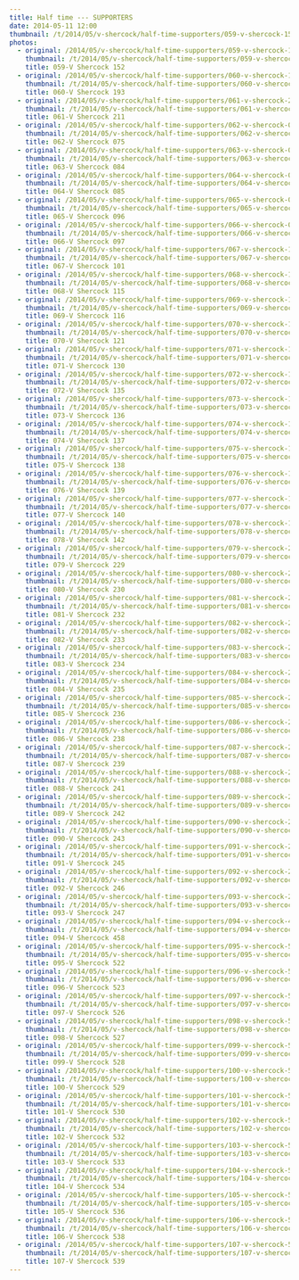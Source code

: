 ```yaml
---
title: Half time --- SUPPORTERS
date: 2014-05-11 12:00
thumbnail: /t/2014/05/v-shercock/half-time-supporters/059-v-shercock-152.jpg
photos:
  - original: /2014/05/v-shercock/half-time-supporters/059-v-shercock-152.jpg
    thumbnail: /t/2014/05/v-shercock/half-time-supporters/059-v-shercock-152.jpg
    title: 059-V Shercock 152
  - original: /2014/05/v-shercock/half-time-supporters/060-v-shercock-193.jpg
    thumbnail: /t/2014/05/v-shercock/half-time-supporters/060-v-shercock-193.jpg
    title: 060-V Shercock 193
  - original: /2014/05/v-shercock/half-time-supporters/061-v-shercock-211.jpg
    thumbnail: /t/2014/05/v-shercock/half-time-supporters/061-v-shercock-211.jpg
    title: 061-V Shercock 211
  - original: /2014/05/v-shercock/half-time-supporters/062-v-shercock-075.jpg
    thumbnail: /t/2014/05/v-shercock/half-time-supporters/062-v-shercock-075.jpg
    title: 062-V Shercock 075
  - original: /2014/05/v-shercock/half-time-supporters/063-v-shercock-084.jpg
    thumbnail: /t/2014/05/v-shercock/half-time-supporters/063-v-shercock-084.jpg
    title: 063-V Shercock 084
  - original: /2014/05/v-shercock/half-time-supporters/064-v-shercock-085.jpg
    thumbnail: /t/2014/05/v-shercock/half-time-supporters/064-v-shercock-085.jpg
    title: 064-V Shercock 085
  - original: /2014/05/v-shercock/half-time-supporters/065-v-shercock-096.jpg
    thumbnail: /t/2014/05/v-shercock/half-time-supporters/065-v-shercock-096.jpg
    title: 065-V Shercock 096
  - original: /2014/05/v-shercock/half-time-supporters/066-v-shercock-097.jpg
    thumbnail: /t/2014/05/v-shercock/half-time-supporters/066-v-shercock-097.jpg
    title: 066-V Shercock 097
  - original: /2014/05/v-shercock/half-time-supporters/067-v-shercock-101.jpg
    thumbnail: /t/2014/05/v-shercock/half-time-supporters/067-v-shercock-101.jpg
    title: 067-V Shercock 101
  - original: /2014/05/v-shercock/half-time-supporters/068-v-shercock-115.jpg
    thumbnail: /t/2014/05/v-shercock/half-time-supporters/068-v-shercock-115.jpg
    title: 068-V Shercock 115
  - original: /2014/05/v-shercock/half-time-supporters/069-v-shercock-116.jpg
    thumbnail: /t/2014/05/v-shercock/half-time-supporters/069-v-shercock-116.jpg
    title: 069-V Shercock 116
  - original: /2014/05/v-shercock/half-time-supporters/070-v-shercock-121.jpg
    thumbnail: /t/2014/05/v-shercock/half-time-supporters/070-v-shercock-121.jpg
    title: 070-V Shercock 121
  - original: /2014/05/v-shercock/half-time-supporters/071-v-shercock-130.jpg
    thumbnail: /t/2014/05/v-shercock/half-time-supporters/071-v-shercock-130.jpg
    title: 071-V Shercock 130
  - original: /2014/05/v-shercock/half-time-supporters/072-v-shercock-135.jpg
    thumbnail: /t/2014/05/v-shercock/half-time-supporters/072-v-shercock-135.jpg
    title: 072-V Shercock 135
  - original: /2014/05/v-shercock/half-time-supporters/073-v-shercock-136.jpg
    thumbnail: /t/2014/05/v-shercock/half-time-supporters/073-v-shercock-136.jpg
    title: 073-V Shercock 136
  - original: /2014/05/v-shercock/half-time-supporters/074-v-shercock-137.jpg
    thumbnail: /t/2014/05/v-shercock/half-time-supporters/074-v-shercock-137.jpg
    title: 074-V Shercock 137
  - original: /2014/05/v-shercock/half-time-supporters/075-v-shercock-138.jpg
    thumbnail: /t/2014/05/v-shercock/half-time-supporters/075-v-shercock-138.jpg
    title: 075-V Shercock 138
  - original: /2014/05/v-shercock/half-time-supporters/076-v-shercock-139.jpg
    thumbnail: /t/2014/05/v-shercock/half-time-supporters/076-v-shercock-139.jpg
    title: 076-V Shercock 139
  - original: /2014/05/v-shercock/half-time-supporters/077-v-shercock-140.jpg
    thumbnail: /t/2014/05/v-shercock/half-time-supporters/077-v-shercock-140.jpg
    title: 077-V Shercock 140
  - original: /2014/05/v-shercock/half-time-supporters/078-v-shercock-142.jpg
    thumbnail: /t/2014/05/v-shercock/half-time-supporters/078-v-shercock-142.jpg
    title: 078-V Shercock 142
  - original: /2014/05/v-shercock/half-time-supporters/079-v-shercock-229.jpg
    thumbnail: /t/2014/05/v-shercock/half-time-supporters/079-v-shercock-229.jpg
    title: 079-V Shercock 229
  - original: /2014/05/v-shercock/half-time-supporters/080-v-shercock-230.jpg
    thumbnail: /t/2014/05/v-shercock/half-time-supporters/080-v-shercock-230.jpg
    title: 080-V Shercock 230
  - original: /2014/05/v-shercock/half-time-supporters/081-v-shercock-232.jpg
    thumbnail: /t/2014/05/v-shercock/half-time-supporters/081-v-shercock-232.jpg
    title: 081-V Shercock 232
  - original: /2014/05/v-shercock/half-time-supporters/082-v-shercock-233.jpg
    thumbnail: /t/2014/05/v-shercock/half-time-supporters/082-v-shercock-233.jpg
    title: 082-V Shercock 233
  - original: /2014/05/v-shercock/half-time-supporters/083-v-shercock-234.jpg
    thumbnail: /t/2014/05/v-shercock/half-time-supporters/083-v-shercock-234.jpg
    title: 083-V Shercock 234
  - original: /2014/05/v-shercock/half-time-supporters/084-v-shercock-235.jpg
    thumbnail: /t/2014/05/v-shercock/half-time-supporters/084-v-shercock-235.jpg
    title: 084-V Shercock 235
  - original: /2014/05/v-shercock/half-time-supporters/085-v-shercock-236.jpg
    thumbnail: /t/2014/05/v-shercock/half-time-supporters/085-v-shercock-236.jpg
    title: 085-V Shercock 236
  - original: /2014/05/v-shercock/half-time-supporters/086-v-shercock-238.jpg
    thumbnail: /t/2014/05/v-shercock/half-time-supporters/086-v-shercock-238.jpg
    title: 086-V Shercock 238
  - original: /2014/05/v-shercock/half-time-supporters/087-v-shercock-239.jpg
    thumbnail: /t/2014/05/v-shercock/half-time-supporters/087-v-shercock-239.jpg
    title: 087-V Shercock 239
  - original: /2014/05/v-shercock/half-time-supporters/088-v-shercock-241.jpg
    thumbnail: /t/2014/05/v-shercock/half-time-supporters/088-v-shercock-241.jpg
    title: 088-V Shercock 241
  - original: /2014/05/v-shercock/half-time-supporters/089-v-shercock-242.jpg
    thumbnail: /t/2014/05/v-shercock/half-time-supporters/089-v-shercock-242.jpg
    title: 089-V Shercock 242
  - original: /2014/05/v-shercock/half-time-supporters/090-v-shercock-243.jpg
    thumbnail: /t/2014/05/v-shercock/half-time-supporters/090-v-shercock-243.jpg
    title: 090-V Shercock 243
  - original: /2014/05/v-shercock/half-time-supporters/091-v-shercock-245.jpg
    thumbnail: /t/2014/05/v-shercock/half-time-supporters/091-v-shercock-245.jpg
    title: 091-V Shercock 245
  - original: /2014/05/v-shercock/half-time-supporters/092-v-shercock-246.jpg
    thumbnail: /t/2014/05/v-shercock/half-time-supporters/092-v-shercock-246.jpg
    title: 092-V Shercock 246
  - original: /2014/05/v-shercock/half-time-supporters/093-v-shercock-247.jpg
    thumbnail: /t/2014/05/v-shercock/half-time-supporters/093-v-shercock-247.jpg
    title: 093-V Shercock 247
  - original: /2014/05/v-shercock/half-time-supporters/094-v-shercock-458.jpg
    thumbnail: /t/2014/05/v-shercock/half-time-supporters/094-v-shercock-458.jpg
    title: 094-V Shercock 458
  - original: /2014/05/v-shercock/half-time-supporters/095-v-shercock-522.jpg
    thumbnail: /t/2014/05/v-shercock/half-time-supporters/095-v-shercock-522.jpg
    title: 095-V Shercock 522
  - original: /2014/05/v-shercock/half-time-supporters/096-v-shercock-523.jpg
    thumbnail: /t/2014/05/v-shercock/half-time-supporters/096-v-shercock-523.jpg
    title: 096-V Shercock 523
  - original: /2014/05/v-shercock/half-time-supporters/097-v-shercock-526.jpg
    thumbnail: /t/2014/05/v-shercock/half-time-supporters/097-v-shercock-526.jpg
    title: 097-V Shercock 526
  - original: /2014/05/v-shercock/half-time-supporters/098-v-shercock-527.jpg
    thumbnail: /t/2014/05/v-shercock/half-time-supporters/098-v-shercock-527.jpg
    title: 098-V Shercock 527
  - original: /2014/05/v-shercock/half-time-supporters/099-v-shercock-528.jpg
    thumbnail: /t/2014/05/v-shercock/half-time-supporters/099-v-shercock-528.jpg
    title: 099-V Shercock 528
  - original: /2014/05/v-shercock/half-time-supporters/100-v-shercock-529.jpg
    thumbnail: /t/2014/05/v-shercock/half-time-supporters/100-v-shercock-529.jpg
    title: 100-V Shercock 529
  - original: /2014/05/v-shercock/half-time-supporters/101-v-shercock-530.jpg
    thumbnail: /t/2014/05/v-shercock/half-time-supporters/101-v-shercock-530.jpg
    title: 101-V Shercock 530
  - original: /2014/05/v-shercock/half-time-supporters/102-v-shercock-532.jpg
    thumbnail: /t/2014/05/v-shercock/half-time-supporters/102-v-shercock-532.jpg
    title: 102-V Shercock 532
  - original: /2014/05/v-shercock/half-time-supporters/103-v-shercock-533.jpg
    thumbnail: /t/2014/05/v-shercock/half-time-supporters/103-v-shercock-533.jpg
    title: 103-V Shercock 533
  - original: /2014/05/v-shercock/half-time-supporters/104-v-shercock-534.jpg
    thumbnail: /t/2014/05/v-shercock/half-time-supporters/104-v-shercock-534.jpg
    title: 104-V Shercock 534
  - original: /2014/05/v-shercock/half-time-supporters/105-v-shercock-536.jpg
    thumbnail: /t/2014/05/v-shercock/half-time-supporters/105-v-shercock-536.jpg
    title: 105-V Shercock 536
  - original: /2014/05/v-shercock/half-time-supporters/106-v-shercock-538.jpg
    thumbnail: /t/2014/05/v-shercock/half-time-supporters/106-v-shercock-538.jpg
    title: 106-V Shercock 538
  - original: /2014/05/v-shercock/half-time-supporters/107-v-shercock-539.jpg
    thumbnail: /t/2014/05/v-shercock/half-time-supporters/107-v-shercock-539.jpg
    title: 107-V Shercock 539
---
```

